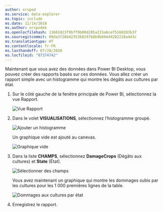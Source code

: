 ```yaml
---
author: orspod
ms.service: data-explorer
ms.topic: include
ms.date: 11/14/2018
ms.author: orspodek
ms.openlocfilehash: 13601823f9bff9b00d285a215a6cef5160203b37
ms.sourcegitcommit: 09da3f26b4235368297b8b9b604d4282228a443c
ms.translationtype: HT
ms.contentlocale: fr-FR
ms.lasthandoff: 07/28/2020
ms.locfileid: "87374742"
---
```

Maintenant que vous avez des données dans Power BI Desktop, vous pouvez créer des rapports basés sur ces données. Vous allez créer un rapport simple avec un histogramme qui montre les dégâts aux cultures par état.

1. Sur le côté gauche de la fenêtre principale de Power BI, sélectionnez la vue Rapport.

    ![Vue Rapport](media/data-explorer-power-bi-visualize-basic/report-view.png)

1. Dans le volet **VISUALISATIONS**, sélectionnez l’histogramme groupé.

    ![Ajouter un histogramme](media/data-explorer-power-bi-visualize-basic/add-column-chart.png)

    Un graphique vide est ajouté au canevas.

    ![Graphique vide](media/data-explorer-power-bi-visualize-basic/blank-chart.png)

1. Dans la liste **CHAMPS**, sélectionnez **DamageCrops** (Dégâts aux cultures) et **State** (État).

    ![Sélectionner des champs](media/data-explorer-power-bi-visualize-basic/select-fields.png)

    Vous avez maintenant un graphique qui montre les dommages subis par les cultures pour les 1 000 premières lignes de la table.

    ![Dommages aux cultures par état](media/data-explorer-power-bi-visualize-basic/damage-column-chart.png)

1. Enregistrez le rapport.